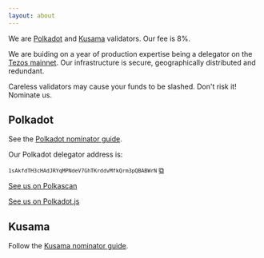 ```yaml
---
layout: about
---
```


<script src="{{ base.url | prepend: site.url }}/assets/js/clipboard-polyfill.promise.js"></script>
We are [Polkadot](https://polkadot.network) and [Kusama](https://kusama.network/) validators. Our fee is 8%.

We are buiding on a year of production expertise being a delegator on the [Tezos mainnet](xtz.html). Our infrastructure is secure, geographically distributed and redundant.

Careless validators may cause your funds to be slashed. Don't risk it! Nominate us.

## Polkadot

See the [Polkadot nominator guide](https://wiki.polkadot.network/docs/en/maintain-nominator).

Our Polkadot delegator address is:

<code style="font-size:75%;">1sAkfdTH3cHAdJRYqMPNdeV7GhTKrddvMfkQrm3pQBABWrN</code>  <a href="#!" onclick="clipboard.writeText('1sAkfdTH3cHAdJRYqMPNdeV7GhTKrddvMfkQrm3pQBABWrN');">⧉</a>

[See us on Polkascan](https://polkascan.io/polkadot-cc1/account/1sAkfdTH3cHAdJRYqMPNdeV7GhTKrddvMfkQrm3pQBABWrN)

[See us on Polkadot.js](https://polkadot.js.org/apps/#/staking/query/1sAkfdTH3cHAdJRYqMPNdeV7GhTKrddvMfkQrm3pQBABWrN)

## Kusama

Follow the [Kusama nominator guide](https://wiki.polkadot.network/docs/en/mirror-maintain-guides-how-to-nominate-kusama).
